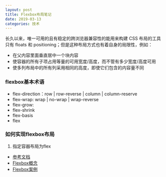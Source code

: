 ```yaml
---
layout: post
title: Flexbox布局笔记
date: 2019-03-13
categories: 技术
---
```


长久以来，唯一可用的且有稳定的跨浏览器兼容性的能用来构建 CSS 布局的工具只有 floats 和 positioning；但是这种布局方式也有着自身的局限性，例如：
* 在父内容里面垂直居中一个块内容
* 使容器的所有子项占用等量的可用宽度/高度，而不管有多少宽度/高度可用
* 使多列布局中的所有列采用相同的高度，即使它们包含的内容量不同

### flexbox基本术语

* flex-direction：row | row-reverse | column | column-reserve
* flex-wrap: wrap | no-wrap | wrap-reverse
* flex-grow: 
* flex-shrink
* flex-basis
* flex

### 如何实现flexbox布局

1. 指定容器布局为flex

* [参考文档](https://developer.mozilla.org/zh-CN/docs/Learn/CSS/CSS_layout/Flexbox)
* [Flexbox概念](http://www.ruanyifeng.com/blog/2015/07/flex-grammar.html)
* [Flexbox案例](http://www.ruanyifeng.com/blog/2015/07/flex-examples.html)
